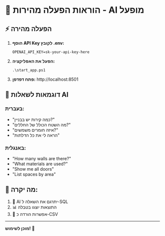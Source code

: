 # 🎯 הוראות הפעלה מהירות - AI מופעל

## ⚡ הפעלה מהירה

1. **הוסף API Key לקובץ .env:**
   ```
   OPENAI_API_KEY=sk-your-api-key-here
   ```

2. **הפעל את האפליקציה:**
   ```
   .\start_app.ps1
   ```

3. **פתח דפדפן:** http://localhost:8501

## 🤖 דוגמאות לשאלות AI

### בעברית:
- "כמה קירות יש בבניין?"
- "מה השטח הכולל של החללים?"
- "איזה חומרים משמשים?"
- "הראה לי את כל הדלתות"

### באנגלית:
- "How many walls are there?"
- "What materials are used?"
- "Show me all doors"
- "List spaces by area"

## 🎨 מה יקרה:
1. 🤖 AI יתרגם את השאלה ל-SQL
2. 📊 התוצאות יוצגו בטבלה
3. 💾 אפשרות הורדה כ-CSV

---
**מוכן לשימוש!** 🚀